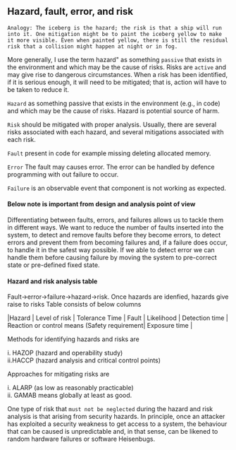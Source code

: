 ## Hazard, fault, error, and risk

 

`Analogy: The iceberg is the hazard; the risk is that a ship will run into it. One mitigation might be to paint the iceberg yellow to make it more visible.
Even when painted yellow, there is still the residual risk that a collision might happen at night or in fog.`

More generally, I use the term hazard" as something `passive` that exists in the environment and which may be the cause of risks.
Risks are `active` and may give rise to dangerous circumstances. When a risk has been identified, if it is serious enough, it will need to be mitigated;
that is, action will have to be taken to reduce it.

`Hazard` as something passive that exists in the environment (e.g., in code) and which may be the cause of risks. Hazard is potential source of harm.

`Risk` should be mitigated with proper analysis. Usually, there are several risks associated with each hazard, and several mitigations associated with each risk.

`Fault` present in code for example missing deleting allocated memory.

`Error`  The fault may causes error. The error can be handled by defence programming with out failure to occur.

`Failure` is an observable event that component is not working as expected.

 #### Below note is important from design and analysis point of view

Differentiating between faults, errors, and failures allows us to tackle them in different ways. We want to reduce the number of faults inserted
into the system, to detect and remove faults before they become errors, to detect errors and prevent them from becoming failures and, if a failure 
does occur, to handle it in the safest way possible. If we able to detect error we can handle them before causing failure by moving the system
to pre-correct state or pre-defined fixed state.

#### Hazard and risk analysis table


Fault->error->failure->hazard->risk. Once hazards are idenfied, hazards give raise to risks Table consists of below columns

|Hazard | Level of risk | Tolerance Time | Fault | Likelihood | Detection time | Reaction or control means (Safety requirement| Exposure time | <br>

 

Methods for identifying hazards and risks are

i. HAZOP (hazard and operability study) <br>
ii.HACCP (hazard analysis and critical control points) <br>

 Approaches for mitigating risks are

i. ALARP (as low as reasonably practicable) <br>
ii. GAMAB means globally at least as good. <br>

One type of risk that `must not be neglected` during the hazard and risk analysis is that arising from security hazards. In principle, once an attacker has exploited a security weakness to get access to a system, the behaviour that can be caused is unpredictable and, in that sense, can be likened to random hardware failures or software Heisenbugs.

 
